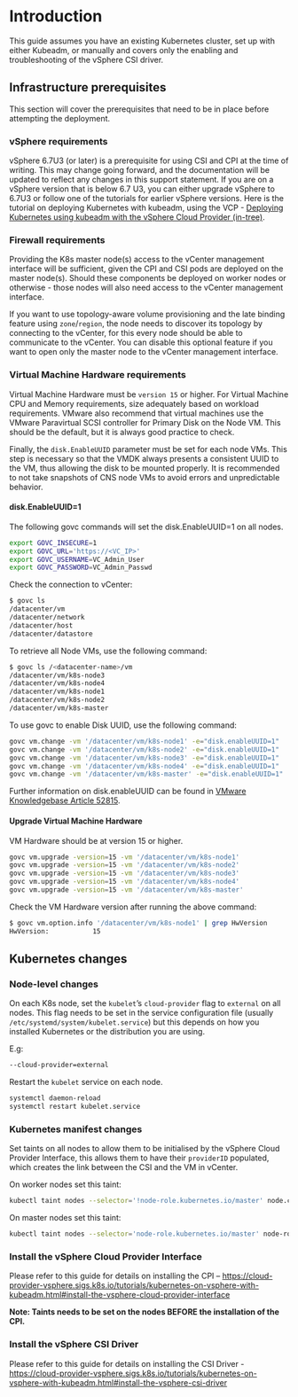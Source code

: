 # Introduction

This guide assumes you have an existing Kubernetes cluster, set up with either Kubeadm, or manually and covers only the enabling and troubleshooting of the vSphere CSI driver.

## Infrastructure prerequisites

This section will cover the prerequisites that need to be in place before attempting the deployment.

### vSphere requirements

vSphere 6.7U3 (or later) is a prerequisite for using CSI and CPI at the time of writing. This may change going forward, and the documentation will be updated to reflect any changes in this support statement. If you are on a vSphere version that is below 6.7 U3, you can either upgrade vSphere to 6.7U3 or follow one of the tutorials for earlier vSphere versions. Here is the tutorial on deploying Kubernetes with kubeadm, using the VCP - [Deploying Kubernetes using kubeadm with the vSphere Cloud Provider (in-tree)](./k8s-vcp-on-vsphere-with-kubeadm.md).

### Firewall requirements

Providing the K8s master node(s) access to the vCenter management interface will be sufficient, given the CPI and CSI pods are deployed on the master node(s). Should these components be deployed on worker nodes or otherwise - those nodes will also need access to the vCenter management interface.

If you want to use topology-aware volume provisioning and the late binding feature using `zone`/`region`, the node needs to discover its topology by connecting to the vCenter, for this every node should be able to communicate to the vCenter. You can disable this optional feature if you want to open only the master node to the vCenter management interface.

### Virtual Machine Hardware requirements

Virtual Machine Hardware must be `version 15` or higher. For Virtual Machine CPU and Memory requirements, size adequately based on workload requirements.
VMware also recommend that virtual machines use the VMware Paravirtual SCSI controller for Primary Disk on the Node VM. This should be the default, but it is always good practice to check.

Finally, the `disk.EnableUUID` parameter must be set for each node VMs. This step is necessary so that the VMDK always presents a consistent UUID to the VM, thus allowing the disk to be mounted properly.
It is recommended to not take snapshots of CNS node VMs to avoid errors and unpredictable behavior.

#### disk.EnableUUID=1

The following govc commands will set the disk.EnableUUID=1 on all nodes.

```sh
export GOVC_INSECURE=1
export GOVC_URL='https://<VC_IP>'
export GOVC_USERNAME=VC_Admin_User
export GOVC_PASSWORD=VC_Admin_Passwd
```

Check the connection to vCenter:

```sh
$ govc ls
/datacenter/vm
/datacenter/network
/datacenter/host
/datacenter/datastore
```

To retrieve all Node VMs, use the following command:

```sh
$ govc ls /<datacenter-name>/vm
/datacenter/vm/k8s-node3
/datacenter/vm/k8s-node4
/datacenter/vm/k8s-node1
/datacenter/vm/k8s-node2
/datacenter/vm/k8s-master
```

To use govc to enable Disk UUID, use the following command:

```sh
govc vm.change -vm '/datacenter/vm/k8s-node1' -e="disk.enableUUID=1"
govc vm.change -vm '/datacenter/vm/k8s-node2' -e="disk.enableUUID=1"
govc vm.change -vm '/datacenter/vm/k8s-node3' -e="disk.enableUUID=1"
govc vm.change -vm '/datacenter/vm/k8s-node4' -e="disk.enableUUID=1"
govc vm.change -vm '/datacenter/vm/k8s-master' -e="disk.enableUUID=1"
```

Further information on disk.enableUUID can be found in [VMware Knowledgebase Article 52815](https://kb.vmware.com/s/article/52815).

#### Upgrade Virtual Machine Hardware

VM Hardware should be at version 15 or higher.

```bash
govc vm.upgrade -version=15 -vm '/datacenter/vm/k8s-node1'
govc vm.upgrade -version=15 -vm '/datacenter/vm/k8s-node2'
govc vm.upgrade -version=15 -vm '/datacenter/vm/k8s-node3'
govc vm.upgrade -version=15 -vm '/datacenter/vm/k8s-node4'
govc vm.upgrade -version=15 -vm '/datacenter/vm/k8s-master'
```

Check the VM Hardware version after running the above command:

```bash
$ govc vm.option.info '/datacenter/vm/k8s-node1' | grep HwVersion
HwVersion:           15
```

## Kubernetes changes

### Node-level changes

On each K8s node, set the `kubelet`’s `cloud-provider` flag to `external` on all nodes. This flag needs to be set in the service configuration file (usually `/etc/systemd/system/kubelet.service`) but this depends on how you installed Kubernetes or the distribution you are using.

E.g:

```sh
--cloud-provider=external
```

Restart the `kubelet` service on each node.

```sh
systemctl daemon-reload
systemctl restart kubelet.service
```

### Kubernetes manifest changes

Set taints on all nodes to allow them to be initialised by the vSphere Cloud Provider Interface, this allows them to have their `providerID` populated, which creates the link between the CSI and the VM in vCenter.

On worker nodes set this taint:

```sh
kubectl taint nodes --selector='!node-role.kubernetes.io/master' node.cloudprovider.kubernetes.io/uninitialized=true:NoSchedule
```

On master nodes set this taint:

```sh
kubectl taint nodes --selector='node-role.kubernetes.io/master' node-role.kubernetes.io/master=:NoSchedule
```

### Install the vSphere Cloud Provider Interface

Please refer to this guide for details on installing the CPI – <https://cloud-provider-vsphere.sigs.k8s.io/tutorials/kubernetes-on-vsphere-with-kubeadm.html#install-the-vsphere-cloud-provider-interface>

**Note: Taints needs to be set on the nodes BEFORE the installation of the CPI.**

### Install the vSphere CSI Driver

Please refer to this guide for details on installing the CSI Driver - <https://cloud-provider-vsphere.sigs.k8s.io/tutorials/kubernetes-on-vsphere-with-kubeadm.html#install-the-vsphere-csi-driver>
